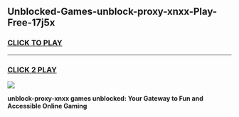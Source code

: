 
## Unblocked-Games-unblock-proxy-xnxx-Play-Free-17j5x
<h3>
<a href="https://premium76.site?title=unblock-proxy-xnxx&ref=12A">CLICK TO PLAY</a></h3>
<hr>

<h3>
<a href="https://premium76.site?title=unblock-proxy-xnxx&ref=12A">CLICK 2 PLAY</a>
  
</h3>

<a href="https://premium76.site?title=unblock-proxy-xnxx&ref=12A"><img src="https://clearcache.store/games.png"></a>


**unblock-proxy-xnxx games unblocked: Your Gateway to Fun and Accessible Online Gaming**
